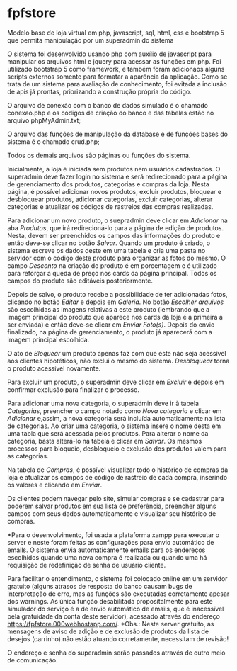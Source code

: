 # fpfstore
Modelo base de loja virtual em php, javascript, sql, html, css e bootstrap 5 que permita manipulação por um superadmin do sistema

O sistema foi desenvolvido usando php com auxílio de javascript para manipular os arquivos html e jquery para acessar as funções em php. Foi utilizado bootstrap 5 como framework, e também foram adicionaos alguns scripts externos somente para formatar a aparência da aplicação. Como se trata de um sistema para avaliação de conhecimento, foi evitada a inclusão de apis já prontas, priorizando a construção própria do código.

O arquivo de conexão com o banco de dados simulado é o chamado conexao.php e os códigos de criação do banco e das tabelas estão no arquivo phpMyAdmin.txt;

O arquivo das funções de manipulação da database e de funções bases do sistema é o chamado crud.php;

Todos os demais arquivos são páginas ou funções do sistema.

Inicialmente, a loja é iniciada sem produtos nem usuários cadastrados. O superadmin deve fazer login no sistema e será redirecionado para a página de gerenciamento dos produtos, categorias e compras da loja.
Nesta página, é possível adicionar novos produtos, excluir produtos, bloquear e desbloquear produtos, adicionar categorias, excluir categorias, alterar categorias e atualizar os códigos de rastreios das compras realizadas.

Para adicionar um novo produto, o suepradmin deve clicar em _Adicionar_ na aba _Produtos_, que irá redirecioná-lo para a página de edição de produtos. Nesta, devem ser preenchidos os campos das informações do produto e então deve-se clicar no botão _Salvar_. Quando um produto é criado, o sistema escreve os dados deste em uma tabela e cria uma pasta no servidor com o código deste produto para organizar as fotos do mesmo. O campo _Desconto_ na criação do produto é em porcentagem e é utilizado para reforçar a queda de preço nos cards da página principal. Todos os campos do produto são editáveis posteriormente.

Depois de salvo, o produto recebe a possibilidade de ter adicionadas fotos, clicando no botão _Editar_ e depois em _Galeria_. No botão _Escolher arquivos_ são escolhidas as imagens relativas a este produto (lembrando que a imagem principal do produto que aparece nos cards da loja é a primeira a ser enviada) e então deve-se clicar em _Enviar Foto(s)_. Depois do envio finalizado, na página de gerenciamento, o produto já aparecerá com a imagem principal escolhida. 

O ato de _Bloquear_ um produto apenas faz com que este não seja acessível aos clientes hipotéticos, não exclui o mesmo do sistema. _Desbloquear_ torna o produto acessível novamente.

Para excluir um produto, o superadmin deve clicar em _Excluir_ e depois em confirmar exclusão para finalizar o processo.

Para adicionar uma nova categoria, o superadmin deve ir à tabela _Categorias_, preencher o campo notado como _Nova categoria_ e clicar em _Adicionar_ e,assim, a nova categoria será incluída automaticamente na lista de categorias. Ao criar uma categoria, o sistema insere o nome desta em uma tabla que será acessada pelos produtos. Para alterar o nome da categoria, basta alterá-lo na tabela e clicar em _Salvar_. Os mesmos processos para bloqueio, desbloqueio e exclusão dos produtos valem para as categorias.

Na tabela de _Compras_, é possível visualizar todo o histórico de compras da loja e atualizar os campos de código de rastreio de cada compra, inserindo os valores e clicando em _Enviar_.

Os clientes podem navegar pelo site, simular compras e se cadastrar para poderem salvar produtos em sua lista de preferência, preencher alguns campos com seus dados automaticamente e visualizar seu histórico de compras.


*Para o desenvolvimento, foi usada a plataforma xampp para executar o server e neste foram feitas as configurações para envio automático de emails. O sistema envia automaticamente emails para os endereços escolhidos quando uma nova compra é realizada ou quando uma há requisição de redefinição de senha de usuário cliente.


Para facilitar o entendimento, o sistema foi colocado online em um servidor gratuito (alguns atrasos de resposta do banco causam bugs de interpretação de erro, mas as funções são executadas corretamente apesar dos warnings. As única função desabilitada propositalmente para este simulador do serviço é a de envio automático de emails, que é inacessível pela gratuidade da conta deste servidor), acessado através do endereço https://fpfstore.000webhostapp.com/. *Obs.: Neste server gratuito, as mensagens de aviso de adição e de exclusão de produtos da lista de desejos (carrinho) não estão atuando corretamente, necessitam de revisão!

O endereço e senha do superadmin serão passados através de outro meio de comunicação.
